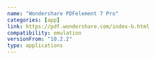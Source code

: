 ```yaml
---
name: "Wondershare PDFelement 7 Pro"
categories: [app]
link: https://pdf.wondershare.com/index-b.html
compatibility: emulation
versionFrom: "10.2.2"
type: applications
---
```


